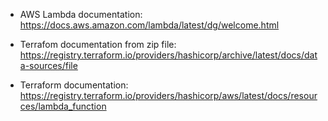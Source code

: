 - AWS Lambda documentation: https://docs.aws.amazon.com/lambda/latest/dg/welcome.html

- Terrafom documentation from zip file: https://registry.terraform.io/providers/hashicorp/archive/latest/docs/data-sources/file

- Terraform documentation: https://registry.terraform.io/providers/hashicorp/aws/latest/docs/resources/lambda_function
